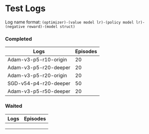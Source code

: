# Test Logs

Log name format: `(optimizer)-(value model lr)-(policy model lr)-(negative reward)-(model struct)`

### Completed

| Logs                  | Episodes |
| --------------------- | -------- |
| Adam-v3-p5-r10-origin | 20       |
| Adam-v3-p5-r20-deeper | 20       |
| Adam-v3-p5-r20-origin | 20       |
| SGD-v54-p4-r20-deeper | 50       |
| Adam-v3-p5-r50-deeper | 20       |

### Waited

| Logs | Episodes |
| ---- | -------- |
|      |          |
|      |          |
|      |          |

